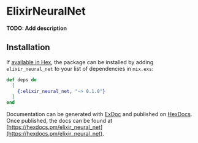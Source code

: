 # ElixirNeuralNet

**TODO: Add description**

## Installation

If [available in Hex](https://hex.pm/docs/publish), the package can be installed
by adding `elixir_neural_net` to your list of dependencies in `mix.exs`:

```elixir
def deps do
  [
    {:elixir_neural_net, "~> 0.1.0"}
  ]
end
```

Documentation can be generated with [ExDoc](https://github.com/elixir-lang/ex_doc)
and published on [HexDocs](https://hexdocs.pm). Once published, the docs can
be found at [https://hexdocs.pm/elixir_neural_net](https://hexdocs.pm/elixir_neural_net).

